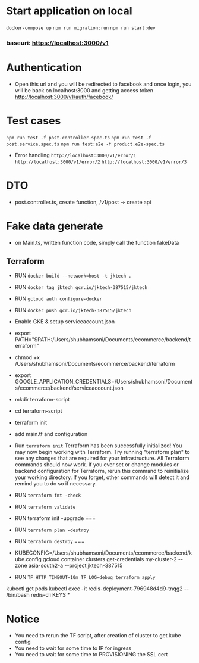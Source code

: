 # Start application on local

`docker-compose up`
`npm run migration:run`
`npm run start:dev`

### baseuri: <https://localhost:3000/v1>

# Authentication

- Open this url and you will be redirected to facebook and once login, you will be back on localhost:3000 and getting access token
<http://localhost:3000/v1/auth/facebook/>

# Test cases

`npm run test -f post.controller.spec.ts`
`npm run test -f post.service.spec.ts`
`npm run test:e2e -f product.e2e-spec.ts`

- Error handling
`http://localhost:3000/v1/error/1`
`http://localhost:3000/v1/error/2`
`http://localhost:3000/v1/error/3`

# DTO

- post.controller.ts, create function, /v1/post -> create api

# Fake data generate

- on Main.ts, written function code, simply call the function fakeData


## Terraform

- RUN `docker build --network=host -t jktech .`
- RUN `docker tag jktech gcr.io/jktech-387515/jktech`
- RUN `gcloud auth configure-docker`
- RUN `docker push gcr.io/jktech-387515/jktech`

- Enable GKE & setup serviceaccount.json
- export PATH="$PATH:/Users/shubhamsoni/Documents/ecommerce/backend/terraform"
- chmod +x /Users/shubhamsoni/Documents/ecommerce/backend/terraform
- export GOOGLE_APPLICATION_CREDENTIALS=/Users/shubhamsoni/Documents/ecommerce/backend/serviceaccount.json
- mkdir terraform-script
- cd terraform-script
- terraform init
- add main.tf and configuration
- Run `terraform init`
Terraform has been successfully initialized!
You may now begin working with Terraform. Try running "terraform plan" to see
any changes that are required for your infrastructure. All Terraform commands
should now work.
If you ever set or change modules or backend configuration for Terraform,
rerun this command to reinitialize your working directory. If you forget, other
commands will detect it and remind you to do so if necessary.
- RUN `terraform fmt -check`
- RUN `terraform validate`
- RUN terraform init -upgrade
===
- RUN `terraform plan -destroy`
- RUN `terraform destroy`
===

- KUBECONFIG=/Users/shubhamsoni/Documents/ecommerce/backend/kube.config gcloud container clusters get-credentials my-cluster-2 --zone asia-south2-a --project jktech-387515

- RUN `TF_HTTP_TIMEOUT=10m TF_LOG=debug terraform apply`

kubectl get pods
kubectl exec -it redis-deployment-796948d4d9-tnqg2 -- /bin/bash
redis-cli
KEYS *

# Notice

- You need to rerun the TF script, after creation of cluster to get kube config
- You need to wait for some time to IP for ingress
- You need to wait for some time to PROVISIONING the SSL cert
